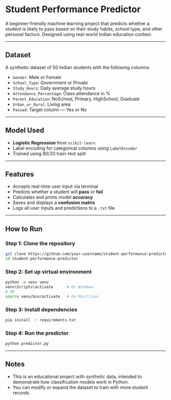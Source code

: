 # Student Performance Predictor

A beginner-friendly machine learning project that predicts whether a student is likely to pass based on their study habits, school type, and other personal factors. Designed using real-world Indian education context.

---

## Dataset

A synthetic dataset of 50 Indian students with the following columns:

- `Gender`: Male or Female  
- `School_Type`: Government or Private  
- `Study_Hours`: Daily average study hours  
- `Attendance_Percentage`: Class attendance in %  
- `Parent_Education`: NoSchool, Primary, HighSchool, Graduate  
- `Urban_or_Rural`: Living area  
- `Passed`: Target column — Yes or No

---

## Model Used

- **Logistic Regression** from `scikit-learn`
- Label encoding for categorical columns using `LabelEncoder`
- Trained using 80/20 train-test split

---

## Features

- Accepts real-time user input via terminal
- Predicts whether a student will **pass** or **fail**
- Calculates and prints model **accuracy**
- Saves and displays a **confusion matrix**
- Logs all user inputs and predictions to a `.txt` file

---

## How to Run

### Step 1: Clone the repository

```bash
git clone https://github.com/your-username/student-performance-predictor.git
cd student-performance-predictor
````

### Step 2: Set up virtual environment

```bash
python -m venv venv
venv\Scripts\activate      # On Windows
# OR
source venv/bin/activate   # On Mac/Linux
```

### Step 3: Install dependencies

```bash
pip install -r requirements.txt
```

### Step 4: Run the predictor

```bash
python predictor.py
```

---

## Notes

* This is an educational project with synthetic data, intended to demonstrate how classification models work in Python.
* You can modify or expand the dataset to train with more student records.

```